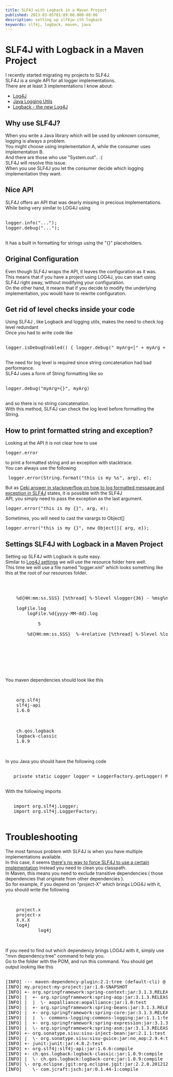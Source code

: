 ```yaml
---
title: SLF4J with Logback in a Maven Project
published: 2013-03-05T01:09:00.000-08:00
description: setting up slf4jw ith logback
keywords: slf4j, logback, maven, java
---
```


<div dir="ltr" class="mograblog" style="text-align: left;" trbidi="on">

# SLF4J with Logback in a Maven Project

<div class="content">

I recently started migrating my projects to SLF4J.  
SLF4J is a single API for all logger implementations.  
There are at least 3 implementations I know about:

*   [Log4J](http://logging.apache.org/log4j/1.2/ "log4j")
*   [Java Logging Utils](http://docs.oracle.com/javase/1.4.2/docs/api/java/util/logging/package-summary.html "Java Utils Logging")
*   [Logback - the new Log4J](http://logback.qos.ch/ "Logback")

## Why use SLF4J?

When you write a Java library which will be used by unknown consumer, logging is always a problem.  
You might choose using implementation A, while the consumer uses implementation B.  
And there are those who use "System.out".. :(  
SLF4J will resolve this issue.  
When you use SLF4J you let the consumer decide which logging implementation they want.  

## Nice API

SLF4J offers an API that was dearly missing in precious implementations.  
While being very similar to LOG4J using

<pre class="prettyprint">  
logger.info("...");  
logger.debug("...");  
  </pre>

It has a built in formatting for strings using the "{}" placeholders.  

## Original Configuration

Even though SLF4J wraps the API, it leaves the configuration as it was.  
This means that if you have a project using LOG4J, you can start using SLF4J right away, without modifying your configuration.  
On the other hand, it means that if you decide to modify the underlying implementation, you would have to rewrite configuration.  

## Get rid of level checks inside your code

Using SLF4J , like Logback and logging utils, makes the need to check log level redundant  
Once you had to write code like

<pre class="prettyprint">  
logger.isDebugEnabled() { logger.debug(" myArg=[" + myArg + "]"); }     
  </pre>

The need for log level is required since string concatenation had bad performance.  
SLF4J uses a form of String formatting like so

<pre class="prettyprint">  
logger.debug("myArg={}", myArg)  
  </pre>

and so there is no string concatenation.  
With this method, SLF4J can check the log level before formatting the String.

## How to print formatted string and exception?

Looking at the API it is not clear how to use

<pre class="prettyprint">logger.error</pre>

to print a formatted string and an exception with stacktrace.  
You can always use the following

<pre class="prettyprint"> logger.error(String.format("this is my %s", arg), e); </pre>

But as [Ceki answer in stackoverflow on how to log formatted message and exception in SLF4J](http://stackoverflow.com/a/6374166) states, it is possible with the SLF4J  
API, you simply need to pass the exception as the last argument.  

<pre class="prettyprint">logger.error("this is my {}", arg, e);</pre>

Sometimes, you will need to cast the varargs to Object[]  

<pre class="prettyprint">logger.error("this is my {}", new Object[]{ arg, e});</pre>

## Settings SLF4J with Logback in a Maven Project

Setting up SLF4J with Logback is quite easy.  
Similar to [Log4J settings](/2010/08/setting-up-log4j-in-maven-project.html "setting up LOG4J with Maven") we will use the resource folder here well.  
This time we will use a file named "logger.xml" which looks something like this at the root of our resources folder.  

<pre class="prettyprint">  
<configuration>  

    <appender name="STDOUT" class="ch.qos.logback.core.ConsoleAppender"><encoder><pattern>%d{HH:mm:ss.SSS} [%thread] %-5level %logger{36} - %msg%n</pattern></encoder></appender>   

    <appender name="FILE" class="ch.qos.logback.core.rolling.RollingFileAppender"><file>logFile.log</file>  
        <rollingpolicy class="ch.qos.logback.core.rolling.TimeBasedRollingPolicy"><filenamepattern>logFile.%d{yyyy-MM-dd}.log</filenamepattern>  

            <maxhistory>5</maxhistory></rollingpolicy>   

        <encoder><pattern>%d{HH:mm:ss.SSS}  %-4relative [%thread] %-5level %logger{35} - %msg%n</pattern></encoder></appender>   

    <root level="info" additivity="false">  
        <appender-ref ref="STDOUT">  
        <appender-ref ref="FILE"></appender-ref> </appender-ref></root>  

</configuration>     
  </pre>

You maven dependencies should look like this

<pre class="prettyprint">  
<dependency>  
    <groupid>org.slf4j</groupid>  
    <artifactid>slf4j-api</artifactid>  
    <version>1.6.6</version>  
</dependency>  

<dependency>  
    <groupid>ch.qos.logback</groupid>  
    <artifactid>logback-classic</artifactid>  
    <version>1.0.9</version>  
</dependency>     
  </pre>

In you Java you should have the following code

<pre class="prettyprint">  
   private static Logger logger = LoggerFactory.getLogger( MyClass.class );  
  </pre>

With the following imports

<pre class="prettyprint">  
   import org.slf4j.Logger;  
   import org.slf4j.LoggerFactory;  
  </pre>

# Troubleshooting

The most famous problem with SLF4J is when you have multiple implementations available.  
In this case, it seems [there's no way to force SLF4J to use a certain implementation](http://stackoverflow.com/a/11434477/1068746 "stackoverflow question - slf4j multiple implementations") Instead you need to clean you classpath.  
In Maven, this means you need to exclude transitive dependencies ( those dependencies that originate from other dependencies ).  
So for example, if you depend on "project-X" which brings LOG4J with it, you should write the following

<pre class="prettyprint">  
<dependency>  
    <groupid>project.x</groupid>  
    <artifactid>project-x</artifactid>  
    <version>X.X.X</version>  
    <exclusions><exclusion><groupid>log4j</groupid>  
            <artifactid>log4j</artifactid></exclusion></exclusions>   
</dependency>     
  </pre>

If you need to find out which dependency brings LOG4J with it, simply use "mvn dependency:tree" command to help you.  
Go to the folder with the POM, and run this command. You should get output looking like this  

<pre class="prettyprint">  
[INFO] --- maven-dependency-plugin:2.1:tree (default-cli) @ cloudify-repository ---  
[INFO] my.project:my-project:jar:1.0-SNAPSHOT  
[INFO] +- org.springframework:spring-context:jar:3.1.3.RELEASE:test  
[INFO] |  +- org.springframework:spring-aop:jar:3.1.3.RELEASE:test  
[INFO] |  |  \- aopalliance:aopalliance:jar:1.0:test  
[INFO] |  +- org.springframework:spring-beans:jar:3.1.3.RELEASE:test  
[INFO] |  +- org.springframework:spring-core:jar:3.1.3.RELEASE:test  
[INFO] |  |  \- commons-logging:commons-logging:jar:1.1.1:test  
[INFO] |  +- org.springframework:spring-expression:jar:3.1.3.RELEASE:test  
[INFO] |  \- org.springframework:spring-asm:jar:3.1.3.RELEASE:test  
[INFO] +- org.sonatype.sisu:sisu-inject-bean:jar:2.1.1:test  
[INFO] |  \- org.sonatype.sisu:sisu-guice:jar:no_aop:2.9.4:test  
[INFO] +- junit:junit:jar:4.8.2:test  
[INFO] +- org.slf4j:slf4j-api:jar:1.6.6:compile  
[INFO] +- ch.qos.logback:logback-classic:jar:1.0.9:compile  
[INFO] |  \- ch.qos.logback:logback-core:jar:1.0.9:compile  
[INFO] \- org.eclipse.jgit:org.eclipse.jgit:jar:2.2.0.201212191850-r:compile  
[INFO]    \- com.jcraft:jsch:jar:0.1.44-1:compile     
  </pre>

</div>

</div>